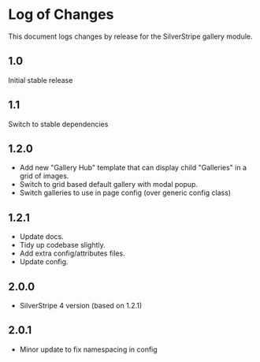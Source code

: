 # Log of Changes

This document logs changes by release for the SilverStripe gallery module.

## 1.0

Initial stable release

## 1.1

Switch to stable dependencies

## 1.2.0

* Add new "Gallery Hub" template that can display child "Galleries" in a grid of images.
* Switch to grid based default gallery with modal popup.
* Switch galleries to use in page config (over generic config class)

## 1.2.1

* Update docs.
* Tidy up codebase slightly.
* Add extra config/attributes files.
* Update config.

## 2.0.0

* SilverStripe 4 version (based on 1.2.1)

## 2.0.1

* Minor update to fix namespacing in config